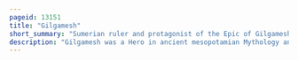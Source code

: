 ```yaml
---
pageid: 13151
title: "Gilgamesh"
short_summary: "Sumerian ruler and protagonist of the Epic of Gilgamesh"
description: "Gilgamesh was a Hero in ancient mesopotamian Mythology and the Protagonist of the Epic of Gilgamesh, an Epic Poem written in Akkadian during the late 2nd Millennium Bc. He was possibly a historical King of the sumerian City-State of Uruk who was deified posthumously. His Rule probably would have taken Place sometime in the Beginning of the early dynastic Period C. 2900 – 2350 Bc, though he became a major Figure in sumerian Legend during the Third Dynasty of Ur."
---
```

